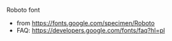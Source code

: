 Roboto font
- from https://fonts.google.com/specimen/Roboto
- FAQ: https://developers.google.com/fonts/faq?hl=pl
